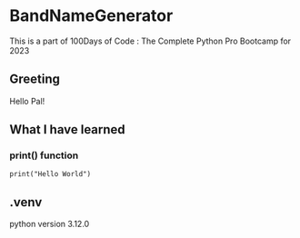 # BandNameGenerator
This is a part of 100Days of Code : The Complete Python Pro Bootcamp for 2023

## Greeting
Hello Pal!

## What I have learned
### print() function
```print("Hello World")```

## .venv
python version 3.12.0